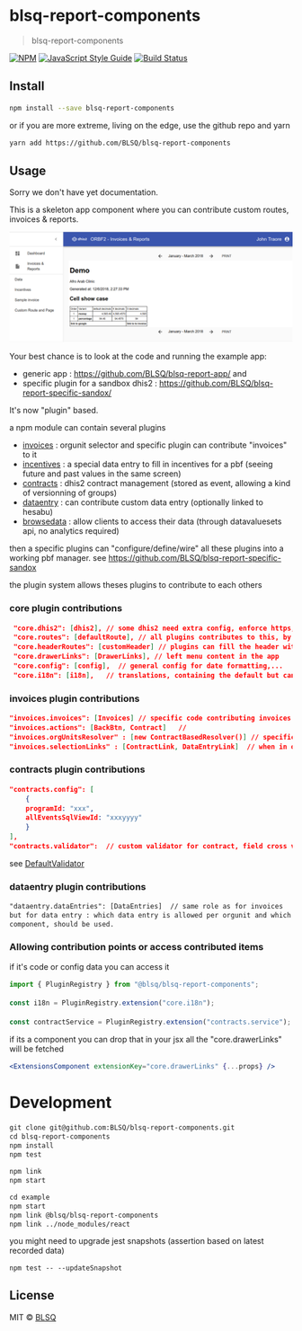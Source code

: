 # blsq-report-components

> blsq-report-components

[![NPM](https://img.shields.io/npm/v/@blsq/blsq-report-components.svg)](https://www.npmjs.com/package/@blsq/blsq-report-components) [![JavaScript Style Guide](https://img.shields.io/badge/code_style-standard-brightgreen.svg)](https://standardjs.com) [![Build Status](https://travis-ci.com/BLSQ/blsq-report-components.svg?branch=master)](https://travis-ci.com/BLSQ/blsq-report-components)

## Install

```bash
npm install --save blsq-report-components
```

or if you are more extreme, living on the edge, use the github repo and yarn

```bash
yarn add https://github.com/BLSQ/blsq-report-components
```

## Usage

Sorry we don't have yet documentation.

This is a skeleton app component where you can contribute custom routes, invoices & reports.

![Sample invoice app](./doc/sample-invoice.png)


Your best chance is to look at the code and running the example app:
 - generic app : https://github.com/BLSQ/blsq-report-app/ and
 - specific plugin for a sandbox dhis2 : https://github.com/BLSQ/blsq-report-specific-sandox/

It's now "plugin" based.

a npm module can contain several plugins
- [invoices]([https://github.com/BLSQ/blsq-report-components/tree/master/src/components/invoices) : orgunit selector and specific plugin can contribute "invoices" to it
- [incentives](https://github.com/BLSQ/blsq-report-components/tree/master/src/components/incentives) : a special data entry to fill in incentives for a pbf (seeing future and past values in the same screen)
- [contracts](https://github.com/BLSQ/blsq-report-components/tree/master/src/components/contracts) : dhis2 contract management (stored as event, allowing a kind of versionning of groups)
- [dataentry](https://github.com/BLSQ/blsq-report-components/tree/master/src/components/dataentry) : can contribute custom data entry (optionally linked to hesabu)
- [browsedata](https://github.com/BLSQ/blsq-report-components/tree/master/src/components/browsedata) : allow clients to access their data (through datavaluesets api, no analytics required)

then a specific plugins can "configure/define/wire" all these plugins into a working pbf manager.
see https://github.com/BLSQ/blsq-report-specific-sandox

the plugin system allows theses plugins to contribute to each others

### core plugin contributions

```json
 "core.dhis2": [dhis2], // some dhis2 need extra config, enforce https, use categoryCombo for multipayer scheme,...
 "core.routes": [defaultRoute], // all plugins contributes to this, by adding their own routes
 "core.headerRoutes": [customHeader] // plugins can fill the header with custom components depending of their needs.
 "core.drawerLinks": [DrawerLinks], // left menu content in the app
 "core.config": [config],  // general config for date formatting,...
 "core.i18n": [i18n],   // translations, containing the default but can provide their own
```


### invoices plugin contributions

```json
"invoices.invoices": [Invoices] // specific code contributing invoices to orgunit based on their contracts or groups and invoice templates/components
"invoices.actions": [BackBtn, Contract]   //
"invoices.orgUnitsResolver" : [new ContractBasedResolver()] // specific code to lookup orgunits for  eg consolidated invoices
"invoices.selectionLinks" : [ContractLink, DataEntryLink]  // when in orgunit selection page, show extra content (not only invoices, eg contrat or data entry links, receive orgUnit and period as props)
```

### contracts plugin contributions

```json
"contracts.config": [
    {
    programId: "xxx",
    allEventsSqlViewId: "xxxyyyy"
    }
],
"contracts.validator":  // custom validator for contract, field cross validation see
```

see [DefaultValidator](https://github.com/BLSQ/blsq-report-components/blob/master/src/components/contracts/validations/DefaultValidator.js)


### dataentry plugin contributions

```
"dataentry.dataEntries": [DataEntries]  // same role as for invoices but for data entry : which data entry is allowed per orgunit and which component, should be used.
```

### Allowing contribution points or access contributed items

if it's code or config data you can access it

```js
import { PluginRegistry } from "@blsq/blsq-report-components";

const i18n = PluginRegistry.extension("core.i18n");

const contractService = PluginRegistry.extension("contracts.service");
```

if its a component you can drop that in your jsx all the "core.drawerLinks" will be fetched

```jsx
<ExtensionsComponent extensionKey="core.drawerLinks" {...props} />
```


# Development

```
git clone git@github.com:BLSQ/blsq-report-components.git
cd blsq-report-components
npm install
npm test
```

```
npm link
npm start
```

```
cd example
npm start
npm link @blsq/blsq-report-components
npm link ../node_modules/react
```

you might need to upgrade jest snapshots (assertion based on latest recorded data)

```
npm test -- --updateSnapshot
```

## License

MIT © [BLSQ](https://github.com/BLSQ)
